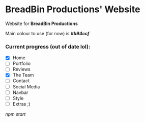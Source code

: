# BreadBin Productions' Website

Website for **BreadBin Productions**

Main colour to use (for now) is ***#b94ccf***

### Current progress (out of date lol):

* [X] Home
* [ ] Portfolio
* [ ] Reviews
* [X] The Team
* [ ] Contact
* [ ] Social Media
* [ ] Navbar
* [ ] Style
* [ ] Extras ;)

*npm start*
